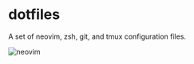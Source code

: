# dotfiles
A set of neovim, zsh, git, and tmux configuration files.

![neovim](https://image.ibb.co/iThpwS/Screen_Shot_2018_02_17_at_1_48_18_PM.png)

